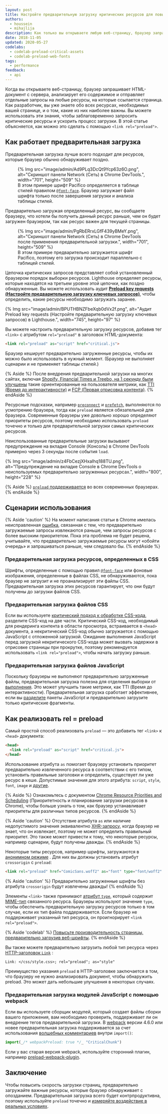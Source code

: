 ```yaml
---
layout: post
title: Настройте предварительную загрузку критических ресурсов для повышения скорости загрузки
authors:
  - houssein
  - mihajlija
description: Как только вы открываете любую веб-страницу, браузер запрашивает HTML-документ с сервера, анализирует содержимое HTML-файла и отправляет отдельные запросы на любые другие внешние ссылки. Цепочка критических запросов представляет собой установленный браузером порядок выборки ресурсов.
date: 2018-11-05
updated: 2020-05-27
codelabs:
  - codelab-preload-critical-assets
  - codelab-preload-web-fonts
tags:
  - performance
feedback:
  - api
---
```


Когда вы открываете веб-страницу, браузер запрашивает HTML-документ с сервера, анализирует его содержимое и отправляет отдельные запросы на любые ресурсы, на которые ссылается страница. Как разработчик, вы уже знаете обо всех ресурсах, необходимых вашей странице, и о том, какие из них наиболее важны. Вы можете использовать эти знания, чтобы заблаговременно запросить критические ресурсы и ускорить процесс загрузки. В этой статье объясняется, как можно это сделать с помощью `<link rel="preload">`.

## Как работает предварительная загрузка

Предварительная загрузка лучше всего подходит для ресурсов, которые браузер обычно обнаруживает поздно.

<figure>{% Img src="image/admin/Ad9PLq3DcQt9Ycp63z6O.png", alt="Скриншот панели Network (Сеть) в Chrome DevTools.", width="701", height="509" %} <figcaption>В этом примере шрифт Pacifico определяется в таблице стилей правилом <a href="/reduce-webfont-size/#defining-a-font-family-with-@font-face)"><code>@font-face</code></a>. Браузер загружает файл шрифта только после завершения загрузки и анализа таблицы стилей.</figcaption></figure>

Предварительно загружая определенный ресурс, вы сообщаете браузеру, что хотели бы получить данный ресурс раньше, чем он будет загружен браузером, так как ресурс важен для текущей страницы.

<figure>{% Img src="image/admin/PgRbERrxLGfF439yBMeY.png", alt="Скриншот панели Network (Сеть) в Chrome DevTools после применения предварительной загрузки.", width="701", height="509" %} <figcaption>В этом примере предварительно загружается шрифт Pacifico, поэтому его загрузка происходит параллельно с таблицей стилей.</figcaption></figure>

Цепочка критических запросов представляет собой установленный браузером порядок выборки ресурсов. Lighthouse определяет ресурсы, которые находятся на третьем уровне этой цепочки, как поздно обнаруженные. Вы можете использовать аудит [**Preload key requests (Настройте предварительную загрузку ключевых запросов)**](https://developer.chrome.com/docs/lighthouse/performance/uses-rel-preload/), чтобы определить, какие ресурсы необходимо загружать заранее.

{% Img src="image/admin/BPUTHBNZFbeXqb0dVx2f.png", alt="Аудит Preload key requests (Настройте предварительную загрузку ключевых запросов) в Lighthouse.", width="745", height="97" %}

Вы можете настроить предварительную загрузку ресурсов, добавив тег `<link>` с атрибутом `rel="preload"` в заголовок HTML-документа:

```html
<link rel="preload" as="script" href="critical.js">
```

Браузер кеширует предварительно загруженные ресурсы, чтобы их можно было использовать в нужный момент. (Браузер не выполняет сценарии и не применяет таблицы стилей.)

{% Aside %} После внедрения предварительной загрузки на многих сайтах, включая [Shopify, Financial Times и Treebo, на 1 секунду были улучшены](https://medium.com/reloading/preload-prefetch-and-priorities-in-chrome-776165961bbf) такие ориентированные на пользователя метрики, как [TTI (Время до интерактивности)](/tti/) и [FCP (Первая отрисовка контента)](/fcp/). {% endAside %}

Ресурсные подсказки, например [`preconnect`](/preconnect-and-dns-prefetch) и [`prefetch`](/link-prefetch), выполняются по усмотрению браузера, тогда как `preload` является обязательной для браузера. Современные браузеры уже довольно хорошо определяют приоритеты ресурсов, поэтому необходимо использовать `preload` точечно и только для предварительной загрузки самых критических ресурсов.

Неиспользованные предварительные загрузки вызывают предупреждение на вкладке Console (Консоль) в Chrome DevTools примерно через 3 секунды после события `load`.

{% Img src="image/admin/z4FbCezjXHxaIhq188TU.png", alt="Предупреждение на вкладке Console в Chrome DevTools о неиспользуемых предварительно загруженных ресурсах.", width="800", height="228" %}

{% Aside %} [`preload` поддерживается](https://developer.mozilla.org/docs/Web/HTML/Preloading_content#Browser_compatibility) во всех современных браузерах. {% endAside %}

## Сценарии использования

{% Aside 'caution' %} На момент написания статьи в Chrome имелась неисправленная [ошибка](https://bugs.chromium.org/p/chromium/issues/detail?id=788757), связанная с тем, что предварительно загружаемые запросы извлекаются раньше, чем запросы ресурсов с более высоким приоритетом. Пока эта проблема не будет решена, учитывайте, что предварительно загружаемые ресурсы могут «обойти очередь» и запрашиваться раньше, чем следовало бы. {% endAside %}

### Предварительная загрузка ресурсов, определенных в CSS

Шрифты, определенные с помощью правил [`@font-face`](/reduce-webfont-size/#defining-a-font-family-with-@font-face) или фоновые изображения, определенные в файлах CSS, не обнаруживаются, пока браузер не загрузит и не проанализирует эти файлы CSS. Предварительная загрузка этих ресурсов гарантирует, что они будут получены до загрузки файлов CSS.

### Предварительная загрузка файлов CSS

Если вы используете [критический подход к обработке CSS-кода](/extract-critical-css), разделите CSS-код на две части. Критический CSS-код, необходимый для рендеринга контента в области просмотра, встраивается в `<head>` документа, а некритический CSS-код обычно загружается с помощью JavaScript с отложенной загрузкой. Ожидание выполнения JavaScript перед загрузкой некритического CSS-кода может вызвать задержки в отрисовке страницы при прокрутке, поэтому рекомендуется использовать `<link rel="preload">`, чтобы начать загрузку раньше.

### Предварительная загрузка файлов JavaScript

Поскольку браузеры не выполняют предварительно загруженные файлы, предварительная загрузка полезна для отделения выборки от [выполнения](https://developer.chrome.com/docs/lighthouse/performance/bootup-time/). Это может улучшить такие метрики, как TTI (Время до интерактивности). Предварительная загрузка сработает эффективнее, если вы [разделите](/reduce-javascript-payloads-with-code-splitting) пакеты JavaScript и предварительно загрузите только критические фрагменты.

## Как реализовать rel = preload

Самый простой способ реализовать `preload` — это добавить тег `<link>` к `<head>` документа:

```html
<head>
  <link rel="preload" as="script" href="critical.js">
</head>
```

Использование атрибута `as` помогает браузеру установить приоритет предварительно извлеченного ресурса в соответствии с его типом, установить правильные заголовки и определить, существует ли уже ресурс в кеше. Допустимые значения для этого атрибута: `script`, `style`, `font`, `image` и [другие](https://developer.mozilla.org/docs/Web/HTML/Element/link#Attributes).

{% Aside %} Ознакомьтесь с документом [Chrome Resource Priorities and Scheduling](https://docs.google.com/document/d/1bCDuq9H1ih9iNjgzyAL0gpwNFiEP4TZS-YLRp_RuMlc/edit) (Приоритетность и планирование загрузки ресурсов в Chrome), чтобы больше узнать о том, как браузер устанавливает приоритеты для различных типов ресурсов. {% endAside %}

{% Aside 'caution' %} Отсутствие атрибута `as` или наличие недопустимого значения эквивалентно [XHR-запросу](https://developer.mozilla.org/docs/Web/API/XMLHttpRequest), когда браузер не знает, что он извлекает, поэтому не может определить правильный приоритет. Это также может привести к тому, что некоторые ресурсы, например сценарии, будут получены дважды. {% endAside %}

Некоторые типы ресурсов, например шрифты, загружаются в [анонимном режиме](https://www.w3.org/TR/css-fonts-3/#font-fetching-requirements) . Для них вы должны установить атрибут `crossorigin` с `preload`:

```html
<link rel="preload" href="ComicSans.woff2" as="font" type="font/woff2" crossorigin>
```

{% Aside 'caution' %} Предварительно загруженные шрифты без атрибута `crossorigin` будут извлечены дважды! {% endAside %}

Элементы `<link>` также принимают [атрибут `type`](https://developer.mozilla.org/docs/Web/HTML/Element/link#attr-type), который содержит [MIME-тип](https://developer.mozilla.org/docs/Web/HTTP/Basics_of_HTTP/MIME_types) связанного ресурса. Браузеры используют значение `type`, чтобы обеспечить предварительную загрузку ресурсов только в том случае, если их тип файла поддерживается. Если браузер не поддерживает указанный тип ресурса, он проигнорирует `<link rel="preload">`.

{% Aside 'codelab' %} [Повысьте производительность страницы, предварительно загрузив веб-шрифты](/codelab-preload-web-fonts). {% endAside %}

Вы также можете предварительно загрузить любой тип ресурса через [HTTP-заголовок `Link`](https://developer.mozilla.org/docs/Web/HTTP/Headers/Link) :

`Link: </css/style.css>; rel="preload"; as="style"`

Преимущество указания `preload` в HTTP-заголовке заключается в том, что браузеру не нужно анализировать документ, чтобы обнаружить preload. Это может дать небольшие улучшения в некоторых случаях.

### Предварительная загрузка модулей JavaScript с помощью webpack

Если вы используете сборщик модулей, который создает файлы сборки вашего приложения, вам необходимо проверить, поддерживает ли он внедрение тегов предварительной загрузки. В [webpack](https://webpack.js.org/) версии 4.6.0 или новее предварительная загрузка поддерживается за счет использования [волшебных комментариев](https://webpack.js.org/api/module-methods/#magic-comments) внутри `import()`:

```js
import(_/* webpackPreload: true */_ "CriticalChunk")
```

Если у вас старая версия webpack, используйте сторонний плагин, например [preload-webpack-plugin](https://github.com/GoogleChromeLabs/preload-webpack-plugin).

## Заключение

Чтобы повысить скорость загрузки страниц, предварительно загружайте важные ресурсы, которые браузер обнаруживает с опозданием. Предварительная загрузка всего будет контрпродуктивна, поэтому используйте `preload` точечно и [измеряйте воздействие в реальных условиях](/fast#measure-performance-in-the-field).
